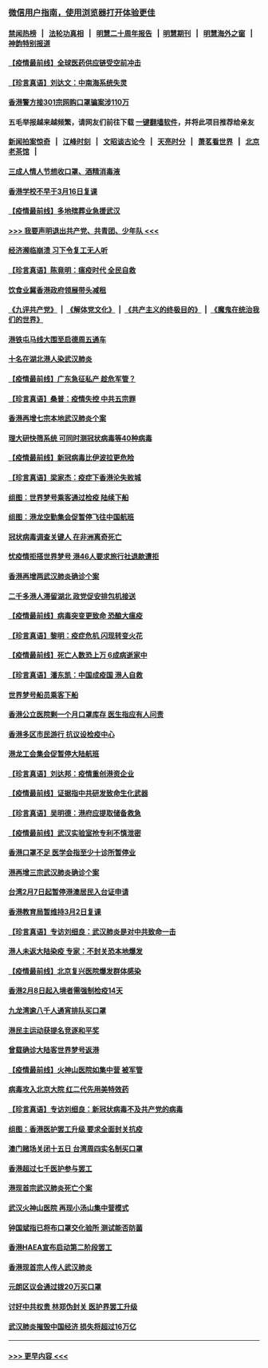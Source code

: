 ### [微信用户指南，使用浏览器打开体验更佳](https://github.com/gfw-breaker/banned-news1/blob/master/indexes/wechat-guide.md?t=0)
#### [禁闻热榜](热点新闻.md?t=0)  &nbsp;&nbsp;|&nbsp;&nbsp; [法轮功真相](https://github.com/gfw-breaker/truth/blob/master/README.md?t=0) &nbsp;&nbsp;|&nbsp;&nbsp; [明慧二十周年报告](https://github.com/gfw-breaker/mh-reports/blob/master/README.md?t=0) &nbsp;&nbsp;|&nbsp;&nbsp;[明慧期刊](https://github.com/gfw-breaker/mh-qikan) &nbsp;&nbsp;|&nbsp;&nbsp; [明慧海外之窗](https://github.com/gfw-breaker/mh-news/blob/master/README.md?t=0) &nbsp;&nbsp;|&nbsp;&nbsp; [神韵特别报道](https://github.com/gfw-breaker/mh-news/blob/master/shenyun.md?t=0)
#### [【疫情最前线】全球医药供应链受空前冲击](../pages/nsc415/n11869614.md?t=02170302) 
#### [【珍言真语】刘达文：中南海系统失灵](../pages/nsc415/n11869465.md?t=02170302) 
#### [香港警方接301宗网购口罩骗案涉110万](../pages/nsc415/n11867572.md?t=02170302) 
#### 五毛举报越来越频繁，请网友们前往下载 [一键翻墙软件](https://github.com/gfw-breaker/ssr-accounts)，并将此项目推荐给亲友
#### [新闻拍案惊奇](https://github.com/gfw-breaker/banned-news1/blob/master/pages/link4.md) &nbsp;&nbsp;|&nbsp;&nbsp; [江峰时刻](https://github.com/gfw-breaker/banned-news1/blob/master/pages/link4.md) &nbsp;&nbsp;|&nbsp;&nbsp; [文昭谈古论今](https://github.com/gfw-breaker/banned-news1/blob/master/pages/link4.md) &nbsp;&nbsp;|&nbsp;&nbsp; [天亮时分](https://github.com/gfw-breaker/banned-news1/blob/master/pages/link4.md) &nbsp;&nbsp;|&nbsp;&nbsp; [萧茗看世界](https://github.com/gfw-breaker/banned-news1/blob/master/pages/link4.md) &nbsp;&nbsp;|&nbsp;&nbsp; [北京老茶馆](https://github.com/gfw-breaker/banned-news1/blob/master/pages/link4.md) &nbsp;&nbsp;|&nbsp;&nbsp; 
#### [三成人情人节想收口罩、酒精消毒液](../pages/nsc415/n11867523.md?t=02170302) 
#### [香港学校不早于3月16日复课](../pages/nsc415/n11867498.md?t=02170302) 
#### [【疫情最前线】多地殡葬业急援武汉](../pages/nsc415/n11866914.md?t=02170302) 
#### [>>> 我要声明退出共产党、共青团、少年队 <<<](https://github.com/begood0513/goodnews/blob/master/quit/letter.md) 
#### [经济濒临崩溃 习下令复工无人听](../pages/nsc415/n11867269.md?t=02170302) 
#### [【珍言真语】陈竟明：瘟疫时代 全民自救](../pages/nsc415/n11866765.md?t=02170302) 
#### [饮食业冀香港政府领展带头减租](../pages/nsc415/n11864876.md?t=02170302) 
#### [《九评共产党》](https://github.com/begood0513/9ping.md/blob/master/README.md) &nbsp;|&nbsp; [《解体党文化》](../../../../jtdwh.md/blob/master/README.md)  &nbsp;|&nbsp; [《共产主义的终极目的》](../../../../gczydzjmd.md/blob/master/README.md) &nbsp;|&nbsp; [《魔鬼在统治我们的世界》](../../../../mgztzwmdsj.md/blob/master/README.md) 
#### [港铁屯马线大围至启德周五通车](../pages/nsc415/n11864842.md?t=02170302) 
#### [十名在湖北港人染武汉肺炎](../pages/nsc415/n11864807.md?t=02170302) 
#### [【疫情最前线】广东急征私产 趁危军管？](../pages/nsc415/n11864205.md?t=02170302) 
#### [【珍言真语】桑普：疫情失控 中共五宗罪](../pages/nsc415/n11864157.md?t=02170302) 
#### [香港再增七宗本地武汉肺炎个案](../pages/nsc415/n11862405.md?t=02170302) 
#### [理大研快筛系统 可同时测冠状病毒等40种病毒](../pages/nsc415/n11862376.md?t=02170302) 
#### [【疫情最前线】新冠病毒比伊波拉更危险](../pages/nsc415/n11862199.md?t=02170302) 
#### [【珍言真语】梁家杰：疫症下香港沦失败城](../pages/nsc415/n11861588.md?t=02170302) 
#### [组图：世界梦号乘客通过检疫 陆续下船](../pages/nsc415/n11858302.md?t=02170302) 
#### [组图：港龙空勤集会促暂停飞往中国航班](../pages/nsc415/n11858190.md?t=02170302) 
#### [冠状病毒调查关键人 在非洲离奇死亡](../pages/nsc415/n11859798.md?t=02170302) 
#### [忧疫情拒搭世界梦号 港46人要求旅行社退款遭拒](../pages/nsc415/n11859849.md?t=02170302) 
#### [香港再增两武汉肺炎确诊个案](../pages/nsc415/n11859833.md?t=02170302) 
#### [二千多港人滞留湖北 政党促安排包机接送](../pages/nsc415/n11859831.md?t=02170302) 
#### [【疫情最前线】病毒突变更致命 恐酿大瘟疫](../pages/nsc415/n11859604.md?t=02170302) 
#### [【珍言真语】黎明：疫症危机 闪现转变火花](../pages/nsc415/n11859199.md?t=02170302) 
#### [【疫情最前线】死亡人数恐上万 6成病逝家中](../pages/nsc415/n11856687.md?t=02170302) 
#### [【珍言真语】潘东凯：中国成疫国 港人自救](../pages/nsc415/n11856962.md?t=02170302) 
#### [世界梦号船员乘客下船](../pages/nsc415/n11856883.md?t=02170302) 
#### [香港公立医院剩一个月口罩库存 医生指应有人问责](../pages/nsc415/n11856875.md?t=02170302) 
#### [香港多区市民游行 抗议设检疫中心](../pages/nsc415/n11856866.md?t=02170302) 
#### [港龙工会集会促暂停大陆航班](../pages/nsc415/n11856840.md?t=02170302) 
#### [【珍言真语】刘达邦：疫情重创港资企业](../pages/nsc415/n11854274.md?t=02170302) 
#### [【疫情最前线】证据指中共研发致命生化武器](../pages/nsc415/n11853087.md?t=02170302) 
#### [【珍言真语】吴明德：港府应提取储备救急](../pages/nsc415/n11852734.md?t=02170302) 
#### [【疫情最前线】武汉实验室抢专利不慎泄密](../pages/nsc415/n11850310.md?t=02170302) 
#### [香港口罩不足 医学会指至少十诊所暂停业](../pages/nsc415/n11850301.md?t=02170302) 
#### [港再增三宗武汉肺炎确诊个案](../pages/nsc415/n11850328.md?t=02170302) 
#### [台湾2月7日起暂停港澳居民入台证申请](../pages/nsc415/n11850304.md?t=02170302) 
#### [香港教育局暂维持3月2日复课](../pages/nsc415/n11850260.md?t=02170302) 
#### [【珍言真语】专访刘细良：武汉肺炎是对中共致命一击](../pages/nsc415/n11849934.md?t=02170302) 
#### [港人未返大陆染疫 专家：不封关恐本地爆发](../pages/nsc415/n11848021.md?t=02170302) 
#### [【疫情最前线】北京复兴医院爆发群体感染](../pages/nsc415/n11847626.md?t=02170302) 
#### [香港2月8日起入境者需强制检疫14天](../pages/nsc415/n11847658.md?t=02170302) 
#### [九龙湾逾八千人通宵排队买口罩](../pages/nsc415/n11847647.md?t=02170302) 
#### [港民主运动获提名竞逐和平奖](../pages/nsc415/n11847633.md?t=02170302) 
#### [曾载确诊大陆客世界梦号返港](../pages/nsc415/n11847608.md?t=02170302) 
#### [【疫情最前线】火神山医院如集中营 被军管](../pages/nsc415/n11847524.md?t=02170302) 
#### [病毒攻入北京大院 红二代先用美特效药](../pages/nsc415/n11847427.md?t=02170302) 
#### [【珍言真语】专访刘细良：新冠状病毒不及共产党的病毒](../pages/nsc415/n11847164.md?t=02170302) 
#### [组图：香港医护罢工升级 要求全面封关抗疫](../pages/nsc415/n11844107.md?t=02170302) 
#### [澳门赌场关闭十五日 台湾周四实名制买口罩](../pages/nsc415/n11845083.md?t=02170302) 
#### [香港超过七千医护参与罢工](../pages/nsc415/n11845051.md?t=02170302) 
#### [港现首宗武汉肺炎死亡个案](../pages/nsc415/n11844998.md?t=02170302) 
#### [武汉火神山医院 再现小汤山集中营模式](../pages/nsc415/n11844763.md?t=02170302) 
#### [钟国斌指已将布口罩交化验所 测试能否防菌](../pages/nsc415/n11842783.md?t=02170302) 
#### [香港HAEA宣布启动第二阶段罢工](../pages/nsc415/n11842723.md?t=02170302) 
#### [香港现首宗人传人武汉肺炎](../pages/nsc415/n11842766.md?t=02170302) 
#### [元朗区议会通过拨20万买口罩](../pages/nsc415/n11842754.md?t=02170302) 
#### [讨好中共权贵 林郑伪封关 医护界罢工升级](../pages/nsc415/n11842359.md?t=02170302) 
#### [武汉肺炎摧毁中国经济 损失将超过16万亿](../pages/nsc415/n11839723.md?t=02170302) 

----
#### [ >>> 更早内容 <<< ](../indexes/nsc415-earlier.md)
